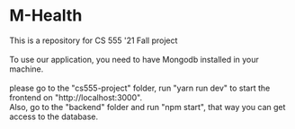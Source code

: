 # M-Health
This is a repository for CS 555 '21 Fall project
<br> <br/>
To use our application, you need to have Mongodb installed in your machine.
<br><br/>
please go to the "cs555-project" folder, run "yarn run dev" to start the frontend on "http://localhost:3000". 
<br/>
Also, go to the "backend" folder and run "npm start", that way you can get access to the database.
